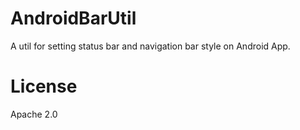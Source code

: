 # AndroidBarUtil
A util for setting status bar and navigation bar style on Android App.

# License
Apache 2.0
